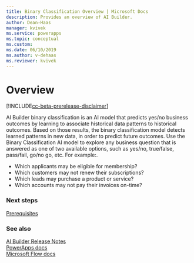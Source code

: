 ```yaml
---
title: Binary Classification Overview | Microsoft Docs
description: Provides an overview of AI Builder.
author: Dean-Haas
manager: kvivek
ms.service: powerapps
ms.topic: conceptual
ms.custom: 
ms.date: 06/10/2019
ms.author: v-dehaas
ms.reviewer: kvivek
---
```


# Overview

[!INCLUDE[cc-beta-prerelease-disclaimer](./includes/cc-beta-prerelease-disclaimer.md)]

AI Builder binary classification is an AI model that predicts yes/no business outcomes by learning to associate historical data patterns to historical outcomes. Based on those results, the binary classification model detects learned patterns in new data, in order to predict future outcomes.
Use the Binary Classification AI model to explore any business question that is answered as one of two available options, such as yes/no, true/false, pass/fail, go/no go, etc. For example:. 
 
- Which applicants may be eligible for membership?
- Which customers may not renew their subscriptions?
- Which leads may purchase a product or service?
- Which accounts may not pay their invoices on-time?



### Next steps
[Prerequisites](binary-classification-prereq) 

### See also
[AI Builder Release Notes](/power-platform-release-notes/october19/ai-builder)<br/>
[PowerApps docs](https://docs.microsoft.com/powerapps/)<br/>
[Microsoft Flow docs](https://docs.microsoft.com/flow/getting-started)
